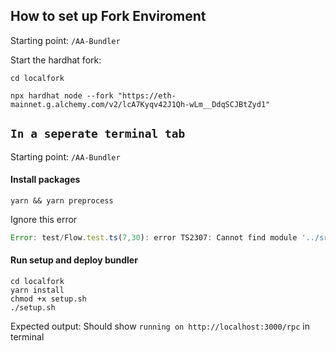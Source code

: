 ## How to set up Fork Enviroment

Starting point: `/AA-Bundler`

Start the hardhat fork:
```
cd localfork

npx hardhat node --fork "https://eth-mainnet.g.alchemy.com/v2/lcA7Kyqv42J1Qh-wLm__DdqSCJBtZyd1"
```

## `In a seperate terminal tab`


Starting point: `/AA-Bundler`
#### Install packages

```
yarn && yarn preprocess
```

Ignore this error

```javascript
Error: test/Flow.test.ts(7,30): error TS2307: Cannot find module '../src/SimpleAccountABI' or its corresponding type declarations.
```
#### Run setup and deploy bundler

```
cd localfork
yarn install 
chmod +x setup.sh
./setup.sh
```

Expected output: 
Should show ```running on http://localhost:3000/rpc``` in terminal

